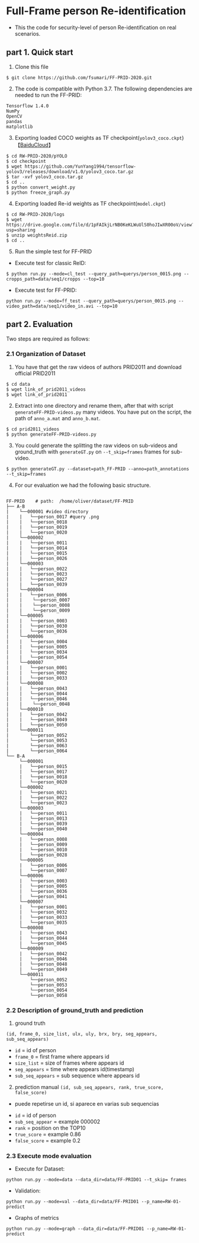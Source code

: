 # Full-Frame person Re-identification

* This the code for security-level of person Re-identification on real scenarios.

## part 1. Quick start
1. Clone this file
```bashrc
$ git clone https://github.com/fsumari/FF-PRID-2020.git
```
2.  The code is compatible with Python 3.7. The following dependencies are needed to run the FF-PRID:

```bashrc
Tensorflow 1.4.0
NumPy
OpenCV
pandas
matplotlib
```
3. Exporting loaded COCO weights as TF checkpoint(`yolov3_coco.ckpt`)【[BaiduCloud](https://pan.baidu.com/s/11mwiUy8KotjUVQXqkGGPFQ&shfl=sharepset)】
```bashrc
$ cd RW-PRID-2020/pYOLO
$ cd checkpoint
$ wget https://github.com/YunYang1994/tensorflow-yolov3/releases/download/v1.0/yolov3_coco.tar.gz
$ tar -xvf yolov3_coco.tar.gz
$ cd ..
$ python convert_weight.py
$ python freeze_graph.py
```
4. Exporting loaded Re-id weights as TF checkpoint(`model.ckpt`)
```bashrc
$ cd RW-PRID-2020/logs
$ wget https://drive.google.com/file/d/1pFAIkjLrNB0KeKLWuUlS0hoJIwXR00oV/view?usp=sharing
$ unzip weightsReid.zip
$ cd ..
```
5. Run the simple test for FF-PRID
* Execute test for classic ReID:
```bashrc
$ python run.py --mode=cl_test --query_path=querys/person_0015.png --cropps_path=data/seq1/cropps --top=10
```
* Execute test for FF-PRID:
```
python run.py --mode=ff_test --query_path=querys/person_0015.png --video_path=data/seq1/video_in.avi --top=10
```
## part 2. Evaluation

Two steps are required as follows:

### 2.1 Organization of Dataset

1. You have that get the raw videos of authors PRID2011 and download official PRID2011

```bashrc
$ cd data
$ wget link_of_prid2011_videos
$ wget link_of_prid2011
```
2. Extract into one directory and rename them, after that with script `generateFF-PRID-videos.py` many videos. You have put on the script, the path of `anno_a.mat` and `anno_b.mat`.
```bashrc
$ cd prid2011_videos
$ python generateFF-PRID-videos.py
```
3. You could generate the splitting the raw videos on sub-videos and ground_truth with `generateGT.py` on `--t_skip=frames` frames for sub-video.
```bashrc
$ python generateGT.py --dataset=path_FF-PRID --anno=path_annotations --t_skip=frames
```
4. For our evaluation we had the following basic structure.

```bashrc

FF-PRID    # path:  /home/oliver/dataset/FF-PRID
├── A-B
|    └──000001 #video directory
|    |   └──person_0017 #query .png
|    |   └──person_0018
|    |   └──person_0019
|    |   └──person_0020
|    └──000002
|    |   └──person_0011
|    |   └──person_0014
|    |   └──person_0015
|    |   └──person_0026
|    └──000003
|    |   └──person_0022
|    |   └──person_0023
|    |   └──person_0027
|    |   └──person_0039
|    └──000004
|    |   └──person_0006
|    |    └──person_0007
|    |    └──person_0008
|    |    └──person_0009
|    └──000005
|    |   └──person_0003
|    |   └──person_0030
|    |   └──person_0036
|    └──000006
|    |   └──person_0004
|    |   └──person_0005
|    |   └──person_0034
|    |   └──person_0054
|    └──000007
|    |   └──person_0001
|    |   └──person_0002
|    |   └──person_0033
|    └──000008
|    |   └──person_0043
|    |   └──person_0044
|    |   └──person_0046
|    |    └──person_0048
|    └──000010
|    |   └──person_0042
|    |   └──person_0049
|    |   └──person_0050
|    └──000011
|        └──person_0052
|        └──person_0053
|        └──person_0063
|        └──person_0064
└── B-A
     └──000001
     |   └──person_0015
     |   └──person_0017
     |   └──person_0018
     |   └──person_0020
     └──000002
     |   └──person_0021
     |   └──person_0022
     |   └──person_0023
     └──000003
     |   └──person_0011
     |   └──person_0013
     |   └──person_0039
     |   └──person_0040
     └──000004
     |   └──person_0008
     |   └──person_0009
     |   └──person_0010
     |   └──person_0028
     └──000005
     |   └──person_0006
     |   └──person_0007
     └──000006
     |   └──person_0003
     |   └──person_0005
     |   └──person_0036
     |   └──person_0041
     └──000007
     |   └──person_0001
     |   └──person_0032
     |   └──person_0033
     |   └──person_0035
     └──000008
     |   └──person_0043
     |   └──person_0044
     |   └──person_0045
     └──000009
     |   └──person_0042
     |   └──person_0046
     |   └──person_0048
     |   └──person_0049
     └──000011
         └──person_0052
         └──person_0053
         └──person_0054
         └──person_0058
```  
### 2.2 Description of ground_truth and prediction
1. ground truth
 
 `(id, frame_0, size_list, ulx, uly, brx, bry, seg_appears, sub_seq_appears)`

 * `id` = id of person
 * `frame_0` = first frame where appears id
 * `size_list` = size of frames where appears id
 * `seg_appears` = time where appears id(timestamp)
 * `sub_seq_appears` = sub sequence where appears id
 
2. prediction manual
 `(id, sub_seq_appears, rank, true_score, false_score)`
- puede repetirse un id, si aparece en varias sub sequencias

* `id` = id of person
* `sub_seq_appear` = example 000002
* `rank` = position on the TOP10
* `true_score` = example 0.86
* `false_score` = example 0.2

### 2.3 Execute mode evaluation

* Execute for Dataset:

`python run.py --mode=data --data_dir=data/FF-PRID01 --t_skip= frames`

* Validation:

`python run.py --mode=val --data_dir=data/FF-PRID01 --p_name=RW-01-predict`

* Graphs of metrics

`python run.py --mode=graph --data_dir=data/FF-PRID01 --p_name=RW-01-predict`


